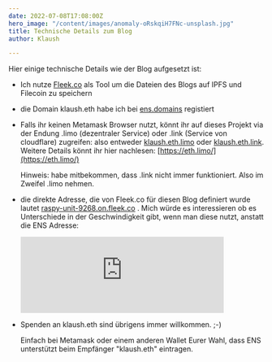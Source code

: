 ```yaml
---
date: 2022-07-08T17:08:00Z
hero_image: "/content/images/anomaly-oRskqiH7FNc-unsplash.jpg"
title: Technische Details zum Blog
author: Klaush

---
```

Hier einige technische Details wie der Blog aufgesetzt ist:

* Ich nutze [Fleek.co](Fleek.co) als Tool um die Dateien des Blogs auf IPFS und Filecoin zu speichern
* die Domain klaush.eth habe ich bei [ens.domains](ens.domains) registiert
* Falls ihr keinen Metamask Browser nutzt, könnt ihr auf dieses Projekt via der Endung .limo (dezentraler Service) oder .link (Service von cloudflare) zugreifen: also entweder [klaush.eth.limo](klaush.eth.limo) oder [klaush.eth.link](klaush.eth.link). Weitere Details könnt ihr hier nachlesen: [https://eth.limo/](https://eth.limo/)

  Hinweis: habe mitbekommen, dass .link nicht immer funktioniert. Also im Zweifel .limo nehmen.
* die direkte Adresse, die von Fleek.co für diesen Blog definiert wurde lautet [raspy-unit-9268.on.fleek.co](raspy-unit-9268.on.fleek.co) . Mich würde es interessieren ob es Unterschiede in der Geschwindigkeit gibt, wenn man diese nutzt, anstatt  die ENS Adresse:

  <iframe src="https://mastodontech.de/@klaush/108614192773524851/embed" class="mastodon-embed" style="max-width: 100%; border: 0" width="400" allowfullscreen="allowfullscreen"></iframe><script src="https://mastodontech.de/embed.js" async="async"></script>

* Spenden an klaush.eth  sind übrigens immer willkommen. ;-) 

  Einfach bei Metamask oder einem anderen Wallet Eurer Wahl, dass ENS unterstützt beim Empfänger "klaush.eth" eintragen.